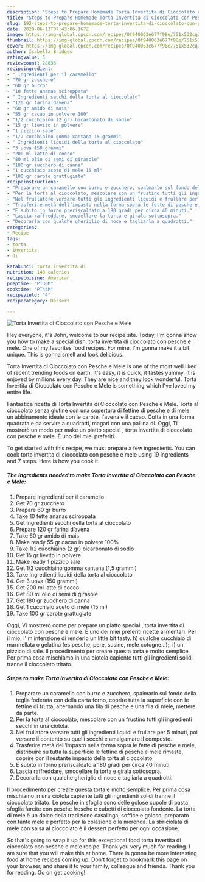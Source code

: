 ```yaml
---
description: "Steps to Prepare Homemade Torta Invertita di Cioccolato con Pesche e Mele"
title: "Steps to Prepare Homemade Torta Invertita di Cioccolato con Pesche e Mele"
slug: 192-steps-to-prepare-homemade-torta-invertita-di-cioccolato-con-pesche-e-mele
date: 2020-06-13T07:43:06.167Z
image: https://img-global.cpcdn.com/recipes/0f940063e677f98e/751x532cq70/torta-invertita-di-cioccolato-con-pesche-e-mele-recipe-main-photo.jpg
thumbnail: https://img-global.cpcdn.com/recipes/0f940063e677f98e/751x532cq70/torta-invertita-di-cioccolato-con-pesche-e-mele-recipe-main-photo.jpg
cover: https://img-global.cpcdn.com/recipes/0f940063e677f98e/751x532cq70/torta-invertita-di-cioccolato-con-pesche-e-mele-recipe-main-photo.jpg
author: Isabella Bridges
ratingvalue: 5
reviewcount: 28033
recipeingredient:
- " Ingredienti per il caramello"
- "70 gr zucchero"
- "60 gr burro"
- "10 fette ananas sciroppata"
- " Ingredienti secchi della torta al cioccolato"
- "120 gr farina davena"
- "60 gr amido di mais"
- "55 gr cacao in polvere 100"
- "1/2 cucchiaino (2 gr) bicarbonato di sodio"
- "15 gr lievito in polvere"
- "1 pizzico sale"
- "1/2 cucchiaino gomma xantana 15 grammi"
- " Ingredienti liquidi della torta al cioccolato"
- "3 uova 150 grammi"
- "200 ml latte di cocco"
- "80 ml olio di semi di girasole"
- "180 gr zucchero di canna"
- "1 cucchiaio aceto di mele 15 ml"
- "100 gr carote grattugiate"
recipeinstructions:
- "Preparare un caramello con burro e zucchero, spalmarlo sul fondo della teglia foderata con della carta forno, coprire tutta la superficie con le fettine di frutta, alternando una fila di pesche e una fila di mele, mettere da parte."
- "Per la torta al cioccolato, mescolare con un frustino tutti gli ingredienti secchi in una ciotola."
- "Nel frullatore versare tutti gli ingredienti liquidi e frullare per 5 minuti, poi versare il contento su quelli secchi e amalgamare il composto."
- "Trasferire metà dell’impasto nella forma sopra le fette di pesche e mele, distribuire su tutta la superficie le fettine di pesche e mele rimaste, coprire con il restante impasto della torta al cioccolato"
- "E subito in forno preriscaldato a 180 gradi per circa 40 minuti."
- "Lascia raffreddare, smodellare la torta e girala sottosopra."
- "Decorarla con qualche gheriglio di noce e tagliarla a quadrotti."
categories:
- Recipe
tags:
- torta
- invertita
- di

katakunci: torta invertita di 
nutrition: 148 calories
recipecuisine: American
preptime: "PT30M"
cooktime: "PT44M"
recipeyield: "4"
recipecategory: Dessert

---
```



![Torta Invertita di Cioccolato con Pesche e Mele](https://img-global.cpcdn.com/recipes/0f940063e677f98e/751x532cq70/torta-invertita-di-cioccolato-con-pesche-e-mele-recipe-main-photo.jpg)

Hey everyone, it's John, welcome to our recipe site. Today, I'm gonna show you how to make a special dish, torta invertita di cioccolato con pesche e mele. One of my favorites food recipes. For mine, I'm gonna make it a bit unique. This is gonna smell and look delicious.

Torta Invertita di Cioccolato con Pesche e Mele is one of the most well liked of recent trending foods on earth. It's easy, it is quick, it tastes yummy. It is enjoyed by millions every day. They are nice and they look wonderful. Torta Invertita di Cioccolato con Pesche e Mele is something which I've loved my entire life.

Fantastica ricetta di Torta Invertita di Cioccolato con Pesche e Mele. Torta al cioccolato senza glutine con una copertura di fettine di pesche e di mele, un abbinamento ideale con le carote, l&#39;avena e il cacao. Cotta in una forma quadrata e da servire a quadrotti, magari con una pallina di. Oggi, Ti mostrerò un modo per make un piatto special , torta invertita di cioccolato con pesche e mele. È uno dei miei preferiti.


To get started with this recipe, we must prepare a few ingredients. You can cook torta invertita di cioccolato con pesche e mele using 19 ingredients and 7 steps. Here is how you cook it.

<!--inarticleads1-->

##### The ingredients needed to make Torta Invertita di Cioccolato con Pesche e Mele:

1. Prepare  Ingredienti per il caramello
1. Get 70 gr zucchero
1. Prepare 60 gr burro
1. Take 10 fette ananas sciroppata
1. Get  Ingredienti secchi della torta al cioccolato
1. Prepare 120 gr farina d’avena
1. Take 60 gr amido di mais
1. Make ready 55 gr cacao in polvere 100%
1. Take 1/2 cucchiaino (2 gr) bicarbonato di sodio
1. Get 15 gr lievito in polvere
1. Make ready 1 pizzico sale
1. Get 1/2 cucchiaino gomma xantana (1,5 grammi)
1. Take  Ingredienti liquidi della torta al cioccolato
1. Get 3 uova (150 grammi)
1. Get 200 ml latte di cocco
1. Get 80 ml olio di semi di girasole
1. Get 180 gr zucchero di canna
1. Get 1 cucchiaio aceto di mele (15 ml)
1. Take 100 gr carote grattugiate


Oggi, Vi mostrerò come per prepare un piatto special , torta invertita di cioccolato con pesche e mele. È uno dei miei preferiti ricette alimentari. Per il mio, I&#39; m intenzione di renderlo un little bit tasty. h) qualche cucchiaio di marmellata o gelatina (es pesche, pere, susine, mele cotogne…);. i) un pizzico di sale. Il procedimento per creare questa torta è molto semplice. Per prima cosa mischiamo in una ciotola capiente tutti gli ingredienti solidi tranne il cioccolato tritato. 

<!--inarticleads2-->

##### Steps to make Torta Invertita di Cioccolato con Pesche e Mele:

1. Preparare un caramello con burro e zucchero, spalmarlo sul fondo della teglia foderata con della carta forno, coprire tutta la superficie con le fettine di frutta, alternando una fila di pesche e una fila di mele, mettere da parte.
1. Per la torta al cioccolato, mescolare con un frustino tutti gli ingredienti secchi in una ciotola.
1. Nel frullatore versare tutti gli ingredienti liquidi e frullare per 5 minuti, poi versare il contento su quelli secchi e amalgamare il composto.
1. Trasferire metà dell’impasto nella forma sopra le fette di pesche e mele, distribuire su tutta la superficie le fettine di pesche e mele rimaste, coprire con il restante impasto della torta al cioccolato
1. E subito in forno preriscaldato a 180 gradi per circa 40 minuti.
1. Lascia raffreddare, smodellare la torta e girala sottosopra.
1. Decorarla con qualche gheriglio di noce e tagliarla a quadrotti.


Il procedimento per creare questa torta è molto semplice. Per prima cosa mischiamo in una ciotola capiente tutti gli ingredienti solidi tranne il cioccolato tritato. Le pesche in sfoglia sono delle golose cupole di pasta sfoglia farcite con pesche fresche e cubetti di cioccolato fondente. La torta di mele è un dolce della tradizione casalinga, soffice e goloso, preparato con tante mele e perfetto per la colazione o la merenda. La sbriciolata di mele con salsa al cioccolato è il dessert perfetto per ogni occasione. 

So that's going to wrap it up for this exceptional food torta invertita di cioccolato con pesche e mele recipe. Thank you very much for reading. I am sure that you will make this at home. There is gonna be more interesting food at home recipes coming up. Don't forget to bookmark this page on your browser, and share it to your family, colleague and friends. Thank you for reading. Go on get cooking!
